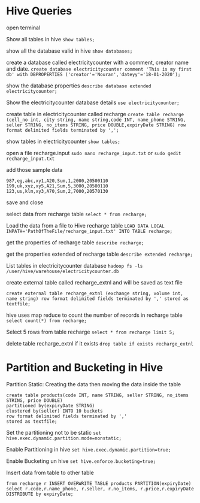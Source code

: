 # Hive Queries
open terminal

Show all tables in hive
```show tables;```

show all the database valid in hive
```show databases;```

create a database called electricitycounter with a comment, creator name and date.
```create database electricitycounter comment 'This is my first db' with DBPROPERTIES ('creator'='Nouran','dateyy'='18-01-2020');```

show the database properties
```describe database extended electricitycounter;```

Show the electricitycounter database details
```use electricitycounter;```

create table in electricitycounter called recharge
```create table recharge (cell_no int, city string, name string,code INT, name_phone STRING, seller STRING, no_items STRING, price DOUBLE,expiryDate STRING) row format delimited fields terminated by ',';```

show tables in electricitycounter
```show tables;```

open a file recharge.input
```sudo nano recharge_input.txt``` or
```sudo gedit recharge_input.txt``` 

add those sample data
```
987,eg,abc,xy1,A20,Sum,1,2000,20500110
199,uk,xyz,xy5,A21,Sum,5,3000,20500110
123,us,klm,xy3,A70,Sum,2,7000,20570130
```
save and close

select data from recharge table
```select * from recharge;```

Load the data from a file to Hive recharge table
```LOAD DATA LOCAL INPATH='PathOfTheFile/recharge_input.txt' INTO TABLE recharge;```

get the properties of recharge table
```describe recharge;```

get the properties extended of recharge table
```describe extended recharge;```

List tables in electricitycounter database
```hadoop fs -ls /user/hive/warehouse/electricitycounter.db```

create external table called recharge_extnl and will be saved as text file
```
create external table recharge_extnl (exchange string, volume int, name string) row format delimited fields terminated by ',' stored as textfile;
```
hive uses map reduce to count the number of records  in recharge table
```select count(*) from recharge;```

Select 5 rows from table recharge
```select * from recharge limit 5;```

delete table recharge_extnl if it exists
```drop table if exists recharge_extnl```

# Partition and Bucketing in Hive

Partition Static:
Creating the data then moving the data inside the table

```
create table products(code INT, name STRING, seller STRING, no_items STRING, price DOUBLE)
partitioned by(expiryDate STRING)
clustered by(seller) INTO 10 buckets
row format delimited fields terminated by ','
stored as textfile;
```
Set the partitioning not to be static
```set hive.exec.dynamic.partition.mode=nonstatic;```

Enable Partitioning in hive
```set hive.exec.dynamic.partition=true;```

Enable Bucketing un hive
```set hive.enforce.bucketing=true;```

Insert data from table to other table
```
from recharge r INSERT OVERWRITE TABLE products PARTITION(expiryDate)
select r.code,r.name_phone, r.seller, r.no_items, r.price,r.expiryDate
DISTRIBUTE by expiryDate;
```

